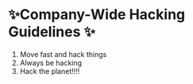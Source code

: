 # ✨Company-Wide Hacking Guidelines ✨

1. Move fast and hack things
2. Always be hacking
3. Hack the planet!!!!
